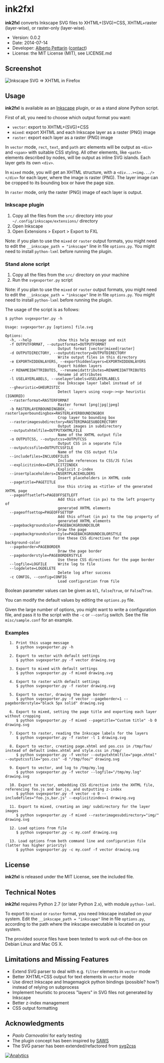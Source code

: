 # ink2fxl 

**ink2fxl** converts Inkscape SVG files to XHTML+(SVG)+CSS, XHTML+raster (layer-wise), or raster-only (layer-wise).

* Version: 0.0.2
* Date: 2014-07-14
* Developer: [Alberto Pettarin](http://www.albertopettarin.it/) ([contact](http://www.albertopettarin.it/contact.html))
* License: the MIT License (MIT), see LICENSE.md


## Screenshot

![Inkscape SVG => XHTML in Firefox](https://github.com/pettarin/ink2fxl/raw/master/screenshots/inkice.png "Inkscape SVG => XHTML in Firefox")


## Usage

**ink2fxl** is available as an [Inkscape](http://www.inkscape.org/en/) plugin,
or as a stand alone Python script.

First of all, you need to choose which output format you want:

* `vector`: export to XHTML+(SVG)+CSS
* `mixed`: export XHTML and each Inkscape layer as a raster (PNG) image
* `raster`: export each layer as a raster (PNG) image

In `vector` mode, `rect`, `text`, and `path` arc elements
will be output as `<div>` and `<span>` with suitable CSS styling.
All other elements, like `<path>` elements described by nodes,
will be output as inline SVG islands.
Each layer gets its own `<div>`.

In `mixed` mode, you will get an XHTML structure, with a `<div...><img.../></div>`
for each layer, where the image is raster (PNG).
The layer image can be cropped to its bounding box or have the page size.

In `raster` mode, only the raster (PNG) image of each layer is output.


### Inkscape plugin

1. Copy all the files from the `src/` directory into your `~/.config/inkscape/extensions/` directory
2. Open Inkscape
3. Open Extensions > Export > Export to FXL

Note: if you plan to use the `mixed` or `raster` output formats,
you might need to edit the `__inkscape_path = "inkscape"` line in file `options.py`.
You might need to install `python-lxml` before running the plugin.


### Stand alone script

1. Copy all the files from the `src/` directory on your machine
2. Run the `svgexporter.py` script

Note: if you plan to use the `mixed` or `raster` output formats,
you might need to edit the `__inkscape_path = "inkscape"` line in file `options.py`.
You might need to install `python-lxml` before running the plugin.

The usage of the script is as follows:

```
$ python svgexporter.py -h

Usage: svgexporter.py [options] file.svg

Options:
  -h, --help            show this help message and exit
  -f OUTPUTFORMAT, --outputformat=OUTPUTFORMAT
                        Output format [vector|mixed|raster]
  -d OUTPUTDIRECTORY, --outputdirectory=OUTPUTDIRECTORY
                        Write output files in this directory
  -e EXPORTHIDDENLAYERS, --exporthiddenlayers=EXPORTHIDDENLAYERS
                        Export hidden layers
  -r RENAMEIDATTRIBUTES, --renameidattributes=RENAMEIDATTRIBUTES
                        Rename id attributes
  -l USELAYERLABELS, --uselayerlabels=USELAYERLABELS
                        Use Inkscape layer label instead of id
  --gheuristic=GHEURISTIC
                        Detect layers using <svg>-><g> heuristic (IGNORED)
  --rasterformat=RASTERFORMAT
                        Raster format [png|jpg|jpeg]
  -b RASTERLAYERBOUNDINGBOX, --rasterlayerboundingbox=RASTERLAYERBOUNDINGBOX
                        Crop layer to bounding box
  --rasterimagesubdirectory=RASTERIMAGESUBDIRECTORY
                        Output images in subdirectory
  --outputxhtmlfile=OUTPUTXHTMLFILE
                        Name of the XHTML output file
  -o OUTPUTCSS, --outputcss=OUTPUTCSS
                        Output CSS in a separate file
  --outputcssfile=OUTPUTCSSFILE
                        Name of the CSS output file
  --includefiles=INCLUDEFILES
                        Include references to CSS/JS files
  --explicitzindex=EXPLICITZINDEX
                        Explicit z-index
  --insertplaceholders=INSERTPLACEHOLDERS
                        Insert placeholders in XHTML code
  --pagetitle=PAGETITLE
                        Use this string as <title> of the generated XHTML page
  --pageoffsetleft=PAGEOFFSETLEFT
                        Add this offset (in px) to the left property of
                        generated XHTML elements
  --pageoffsettop=PAGEOFFSETTOP
                        Add this offset (in px) to the top property of
                        generated XHTML elements
  --pagebackgroundcolor=PAGEBACKGROUNDCOLOR
                        Draw the page
  --pagebackgroundcolorstyle=PAGEBACKGROUNDCOLORSTYLE
                        Use these CSS directives for the page background-color
  --pageborder=PAGEBORDER
                        Draw the page border
  --pageborderstyle=PAGEBORDERSTYLE
                        Use these CSS directives for the page border
  --logfile=LOGFILE     Write log to file
  --logdelete=LOGDELETE
                        Delete log after success
  -c CONFIG, --config=CONFIG
                        Load configuration from file
```

Boolean parameter values can be given as `0`/`1`, `false`/`true`, or `False`/`True`.

You can modify the default values by editing the `options.py` file.

Given the large number of options,
you might want to write a configuration file,
and pass it to the script with the `-c` or `--config` switch.
See the file `misc/sample.conf` for an example.


### Examples

```
  1. Print this usage message
     $ python svgexporter.py -h

  2. Export to vector with default settings
     $ python svgexporter.py -f vector drawing.svg

  3. Export to mixed with default settings
     $ python svgexporter.py -f mixed drawing.svg

  4. Export to raster with default settings
     $ python svgexporter.py -f raster drawing.svg

  5. Export to vector, drawing the page border
     $ python svgexporter.py -f vector --pageborder=1 --pageborderstyle="black 5px solid" drawing.svg

  6. Export to mixed, setting the page title and exporting each layer without cropping
     $ python svgexporter.py -f mixed --pagetitle="Custom title" -b 0 drawing.svg

  7. Export to raster, reading the Inkscape labels for the layers
     $ python svgexporter.py -f raster -l 1 drawing.svg

  8. Export to vector, creating page.xhtml and pos.css in /tmp/foo/ instead of default index.xhtml and style.css in /tmp/
     $ python svgexporter.py -f vector --outputxhtmlfile="page.xhtml" --outputcssfile="pos.css" -d "/tmp/foo/" drawing.svg

  9. Export to vector, and log to /tmp/my.log
     $ python svgexporter.py -f vector --logfile="/tmp/my.log" drawing.svg

  10. Export to vector, embedding CSS directive into the XHTML file, referencing foo.js and bar.js, and outputting z-index
     $ python svgexporter.py -f vector -o 0 --includefiles="foo.js,bar.js" --explicitzindex=1 drawing.svg

  11. Export to mixed, creating an img/ subdirectory for the layer images
     $ python svgexporter.py -f mixed --rasterimagesubdirectory="img/" drawing.svg

  12. Load options from file
     $ python svgexporter.py -c my.conf drawing.svg

  13. Load options from both command line and configuration file (latter has higher priority)
     $ python svgexporter.py -c my.conf -f vector drawing.svg
```


## License

**ink2fxl** is released under the MIT License, see the included file.


## Technical Notes

**ink2fxl** requires Python 2.7 (or later Python 2.x), with  module `python-lxml`.

To export to `mixed` or `raster` format, you need Inkscape installed on your system.
Edit the `__inkscape_path = "inkscape"` line in file `options.py`,
according to the path where the inkscape executable is located on your system.

The provided source files have been tested to work out-of-the-box
on Debian Linux and Mac OS X.


## Limitations and Missing Features 

* Extend SVG parser to deal with e.g. `filter` elements in `vector` mode
* Better XHTML+CSS output for text elements in `vector` mode
* Use direct Inkscape and Imagemagick python bindings (possible? how?) instead of relying on subprocess
* Implement <g> heuristic to process "layers" in SVG files not generated by Inkscape
* Better z-index management
* CSS output formatting


## Acknowledgments

* _Paolo Carnovalini_ for early testing
* The plugin concept has been inspired by [SAWS](https://code.google.com/p/saws/)
* The SVG parser has been extended/refactored from [svg2css](https://github.com/shogo82148/svg2css)

[![Analytics](https://ga-beacon.appspot.com/UA-52776738-1/ink2fxl)](http://www.albertopettarin.it)
